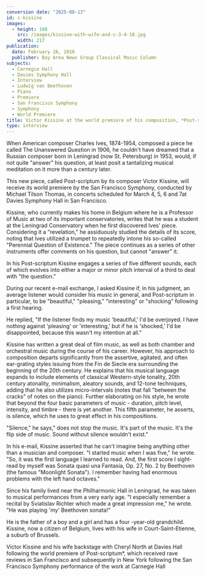 ```yaml
---
conversion date: "2025-08-13"
id: c-kissine
images:
  - height: 168
    src: /images/kissine-with-wife-and-c-3-4-10.jpg
    width: 217
publication:
  date: February 26, 2010
  publisher: Bay Area News Group Classical Music Column
subjects:
  - Carnegie Hall
  - Davies Symphony Hall
  - Interview
  - Ludwig van Beethoven
  - Piano
  - Premiere
  - San Francisco Symphony
  - Symphony
  - World Premiere
title: Victor Kissine at the world premiere of his composition, *Post-scriptum*, by the San Francisco Symphony
type: interview
---
```


When American composer Charles Ives, 1874-1954, composed a piece he called The Unanswered Question in 1906, he couldn't have dreamed that a Russian composer born in Leningrad (now St. Petersburg) in 1953, would, if not quite "answer" his question, at least posit a tantalizing musical meditation on it more than a century later.

This new piece, called Post-scriptum by its composer Victor Kissine, will receive its world premiere by the San Francisco Symphony, conducted by Michael Tilson Thomas, in concerts scheduled for March 4, 5, 6 and 7at Davies Symphony Hall in San Francisco.

Kissine, who currently makes his home in Belgium where he is a Professor of Music at two of its important conservatories, writes that he was a student at the Leningrad Conservatory when he first discovered Ives' piece. Considering it a "revelation," he assiduously studied the details of its score, noting that Ives utilized a trumpet to repeatedly intone his so-called "Perennial Question of Existence." The piece continues as a series of other instruments offer comments on his question, but cannot "answer" it.

In his Post-scriptum Kissine engages a series of five different sounds, each of which evolves into either a major or minor pitch interval of a third to deal with "the question."

During our recent e-mail exchange, I asked Kissine if, in his judgment, an average listener would consider his music in general, and Post-scriptum in particular, to be "beautiful," "pleasing," "interesting" or "shocking" following a first hearing.

He replied, "If the listener finds my music 'beautiful,' I'd be overjoyed. I have nothing against 'pleasing' or 'interesting,' but if he is 'shocked,' I'd be disappointed, because this wasn't my intention at all."

Kissine has written a great deal of film music, as well as both chamber and orchestral music during the course of his career. However, his approach to composition departs significantly from the assertive, agitated, and often ear-grating styles issuing from the Fin de Siecle era surrounding the beginning of the 20th century. He explains that his musical language expands to include elements of classical Western-style tonality, 20th century atonality, minimalism, aleatory sounds, and 12-tone techniques, adding that he also utilizes micro-intervals (notes that fall "between the cracks" of notes on the piano). Further elaborating on his style, he wrote that beyond the four basic parameters of music - duration, pitch level, intensity, and timbre - there is yet another. This fifth parameter, he asserts, is silence, which he uses to great effect in his compositions.

"Silence," he says," does not stop the music. It's part of the music. It's the flip side of music. Sound without silence wouldn't exist."

In his e-mail, Kissine asserted that he can't imagine being anything other than a musician and composer. "I started music when I was five," he wrote. "So, it was the first language I learned to read. And, the first score I sight-read by myself was Sonata quasi una Fantasia, Op. 27, No. 2 by Beethoven (the famous "Moonlight Sonata"). I remember having had enormous problems with the left hand octaves."

Since his family lived near the Philharmonic Hall in Leningrad, he was taken to musical performances from a very early age. "I especially remember a recital by Sviatislav Richter which made a great impression me," he wrote. "He was playing 'my' Beethoven sonata!"

He is the father of a boy and a girl and has a four -year-old grandchild. Kissine, now a citizen of Belgium, lives with his wife in Court-Saint-Etienne, a suburb of Brussels.

Victor Kissine and his wife backstage with Cheryl North at Davies Hall following the
world premiere of Post-scriptum\*,
which received rave reviews in San Francisco
and subsequently in New York following the San Francisco Symphony performance
of the work at Carnegie Hall

